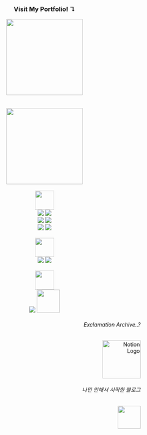 <!-- Open Center -->
<div align="center">

  <span>
    <h3>Visit My Portfolio! ↴ </h3>
    <a href="https://sparkly-report-5cc.notion.site/cad30c98023042a1a1af99519a58031b?pvs=74">
      <img width=200 src="https://img.shields.io/badge/tglim's Portforlio-66FFE3?style=for-the-badge&logo=Notion&logoColor=000000">
    </a>
  </span>
  </br></br></br>

<!-- 커비들 -->
<div>
  <img width = 200 src='https://github.com/dlawork9888/dlawork9888/assets/127077818/1de000d1-ee6e-4e8b-9daf-0fbac2a7681c'>
</div>

<br/>

<!-- Stacks ! -->
<div>
  <img height=50 src='https://github.com/dlawork9888/dlawork9888/assets/127077818/4bbf42b6-df95-45e8-b323-9be977ebdd82'>
</div>

<div>
  <span>
    <img src="https://img.shields.io/badge/Python-555555?style=for-the-badge&logo=Python&logoColor=FFFFFF">
    <img src="https://img.shields.io/badge/JavaScript-555555?style=for-the-badge&logo=JavaScript&logoColor=FFFFFF">
  </span>
</div>

<div>
  <span>
    <img src="https://img.shields.io/badge/Tensorflow-555555?style=for-the-badge&logo=Tensorflow&logoColor=FFFFFF">
    <img src="https://img.shields.io/badge/Pytorch-555555?style=for-the-badge&logo=Pytorch&logoColor=FFFFFF"> 
  </span>
</div>

<div>
   <span>
    <img src="https://img.shields.io/badge/Django-555555?style=for-the-badge&logo=Django&logoColor=FFFFFF">
    <img src="https://img.shields.io/badge/React&Native-555555?style=for-the-badge&logo=React&logoColor=FFFFFF">  
  </span>
</div>
  
<br/>

<!-- What's Next ? -->
<div>
  <img style="height: 50px; margin:0px auto" src='https://github.com/dlawork9888/dlawork9888/assets/127077818/396a1476-04cf-473b-95eb-0327948665f6'>
</div>

<span>
  <img src="https://img.shields.io/badge/Java-555555?style=for-the-badge&logo=OpenJDK&logoColor=FFFFFF">
  <img src="https://img.shields.io/badge/Spring-555555?style=for-the-badge&logo=spring&logoColor=FFFFFF">  
</span>
  
<br/>
<br/>

<!-- Comming Soon ... -->

<div>
  <img height=50 src='https://github.com/dlawork9888/dlawork9888/assets/127077818/649bba23-d08c-46da-af84-fff226628d61'/>
</div>

<span>
  <!--Github Pages-->
  <img src="https://img.shields.io/badge/Giihub Pages-555555?style=for-the-badge&logo=githubpages&logoColor=FFFFFF"/>
  <!--MFR for ALL-->
  <img style="height: 60px; margin:0px auto" src="https://github.com/dlawork9888/dlawork9888/assets/127077818/e203b909-7029-427c-96d7-a199ab6ba168"/>
</span>


</div>
<!-- Close Center -->


<div align='right'>
  
  ###### Exclamation Archive..?
  <a href="https://sparkly-report-5cc.notion.site/5db8aa4a32874fe9894f016fc8c16924">
    <img src="https://img.shields.io/badge/Exclamation Archive-6E6E6E?style=plastic&logo=Notion&logoColor=FFFFFF" width="100" height="auto" alt="Notion Logo"/>
  </a>

  ###### 나만 안해서 시작한 블로그
  <a href="https://velog.io/@dlawork9888/posts">
    <img src="https://img.shields.io/badge/Velog-6E6E6E?style=plastic&logo=Velog&logoColor=FFFFFF" width="60" height="auto"/>
  </a>

</div>




